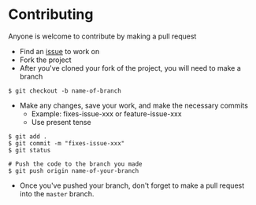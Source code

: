 # Contributing

Anyone is welcome to contribute by making a pull request
- Find an [issue](https://github.com/adrianyorke/robotframework-cookbook/issues) to work on 
- Fork the project
- After you've cloned your fork of the project, you will need to make a branch
```
$ git checkout -b name-of-branch

```
- Make any changes, save your work, and make the necessary commits 
    - Example: fixes-issue-xxx or feature-issue-xxx
    - Use present tense  

```
$ git add .
$ git commit -m "fixes-issue-xxx" 
$ git status

# Push the code to the branch you made
$ git push origin name-of-your-branch

```
- Once you've pushed your branch, don't forget to make a pull request into the `master` branch.


